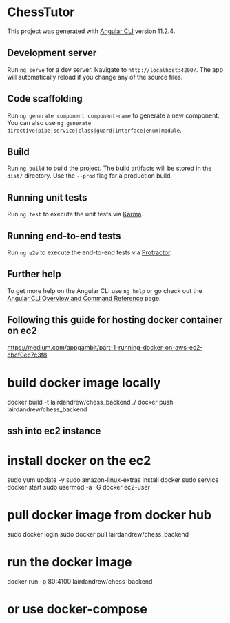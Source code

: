 # ChessTutor

This project was generated with [Angular CLI](https://github.com/angular/angular-cli) version 11.2.4.

## Development server

Run `ng serve` for a dev server. Navigate to `http://localhost:4200/`. The app will automatically reload if you change any of the source files.

## Code scaffolding

Run `ng generate component component-name` to generate a new component. You can also use `ng generate directive|pipe|service|class|guard|interface|enum|module`.

## Build

Run `ng build` to build the project. The build artifacts will be stored in the `dist/` directory. Use the `--prod` flag for a production build.

## Running unit tests

Run `ng test` to execute the unit tests via [Karma](https://karma-runner.github.io).

## Running end-to-end tests

Run `ng e2e` to execute the end-to-end tests via [Protractor](http://www.protractortest.org/).

## Further help

To get more help on the Angular CLI use `ng help` or go check out the [Angular CLI Overview and Command Reference](https://angular.io/cli) page.

## Following this guide for hosting docker container on ec2
https://medium.com/appgambit/part-1-running-docker-on-aws-ec2-cbcf0ec7c3f8

# build docker image locally
docker build -t lairdandrew/chess_backend ./
docker push lairdandrew/chess_backend

## ssh into ec2 instance

# install docker on the ec2
sudo yum update -y
sudo amazon-linux-extras install docker
sudo service docker start
sudo usermod -a -G docker ec2-user

# pull docker image from docker hub
sudo docker login
sudo docker pull lairdandrew/chess_backend

# run the docker image
docker run -p 80:4100 lairdandrew/chess_backend

# or use docker-compose
